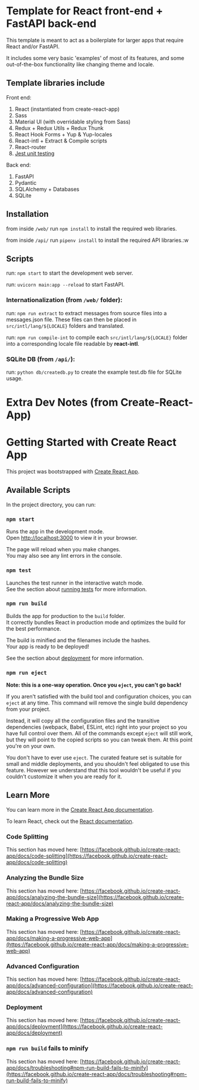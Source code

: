 # Template for React front-end + FastAPI back-end

This template is meant to act as a boilerplate for larger apps that require React
and/or FastAPI.

It includes some very basic 'examples' of most of its features, and some out-of-the-box
functionality like changing theme and locale. 


## Template libraries include

Front end:
1. React (instantiated from create-react-app)
2. Sass
3. Material UI (with overridable styling from Sass)
4. Redux + Redux Utils + Redux Thunk
5. React Hook Forms + Yup & Yup-locales
6. React-intl + Extract & Compile scripts
7. React-router
8. [Jest unit testing](https://create-react-app.dev/docs/running-tests/)

Back end:
1. FastAPI
2. Pydantic
3. SQLAlchemy + Databases
4. SQLite


## Installation

from inside `/web/` run `npm install` to install the required web libraries.

from inside `/api/` run `pipenv install` to install the required API libraries.:w



## Scripts

run: `npm start` to start the development web server.

run: `uvicorn main:app --reload` to start FastAPI.


### Internationalization (from `/web/` folder):

run: `npm run extract` to extract messages from source files into a messages.json file.
These files can then be placed in `src/intl/lang/${LOCALE}` folders and translated.

run: `npm run compile-int` to compile each `src/intl/lang/${LOCALE}` folder into a 
corresponding locale file readable by **react-intl**.


### SQLite DB (from `/api/`):

run: `python db/createdb.py` to create the example test.db file for SQLite usage.



# Extra Dev Notes (from Create-React-App)


# Getting Started with Create React App

This project was bootstrapped with [Create React App](https://github.com/facebook/create-react-app).

## Available Scripts

In the project directory, you can run:

### `npm start`

Runs the app in the development mode.\
Open [http://localhost:3000](http://localhost:3000) to view it in your browser.

The page will reload when you make changes.\
You may also see any lint errors in the console.

### `npm test`

Launches the test runner in the interactive watch mode.\
See the section about [running tests](https://facebook.github.io/create-react-app/docs/running-tests) for more information.

### `npm run build`

Builds the app for production to the `build` folder.\
It correctly bundles React in production mode and optimizes the build for the best performance.

The build is minified and the filenames include the hashes.\
Your app is ready to be deployed!

See the section about [deployment](https://facebook.github.io/create-react-app/docs/deployment) for more information.

### `npm run eject`

**Note: this is a one-way operation. Once you `eject`, you can't go back!**

If you aren't satisfied with the build tool and configuration choices, you can `eject` at any time. This command will remove the single build dependency from your project.

Instead, it will copy all the configuration files and the transitive dependencies (webpack, Babel, ESLint, etc) right into your project so you have full control over them. All of the commands except `eject` will still work, but they will point to the copied scripts so you can tweak them. At this point you're on your own.

You don't have to ever use `eject`. The curated feature set is suitable for small and middle deployments, and you shouldn't feel obligated to use this feature. However we understand that this tool wouldn't be useful if you couldn't customize it when you are ready for it.

## Learn More

You can learn more in the [Create React App documentation](https://facebook.github.io/create-react-app/docs/getting-started).

To learn React, check out the [React documentation](https://reactjs.org/).

### Code Splitting

This section has moved here: [https://facebook.github.io/create-react-app/docs/code-splitting](https://facebook.github.io/create-react-app/docs/code-splitting)

### Analyzing the Bundle Size

This section has moved here: [https://facebook.github.io/create-react-app/docs/analyzing-the-bundle-size](https://facebook.github.io/create-react-app/docs/analyzing-the-bundle-size)

### Making a Progressive Web App

This section has moved here: [https://facebook.github.io/create-react-app/docs/making-a-progressive-web-app](https://facebook.github.io/create-react-app/docs/making-a-progressive-web-app)

### Advanced Configuration

This section has moved here: [https://facebook.github.io/create-react-app/docs/advanced-configuration](https://facebook.github.io/create-react-app/docs/advanced-configuration)

### Deployment

This section has moved here: [https://facebook.github.io/create-react-app/docs/deployment](https://facebook.github.io/create-react-app/docs/deployment)

### `npm run build` fails to minify

This section has moved here: [https://facebook.github.io/create-react-app/docs/troubleshooting#npm-run-build-fails-to-minify](https://facebook.github.io/create-react-app/docs/troubleshooting#npm-run-build-fails-to-minify)
